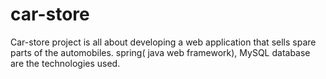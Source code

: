 # car-store
Car-store project is all about developing a web application that sells spare parts of the automobiles. spring( java web framework), MySQL database are the technologies used.
